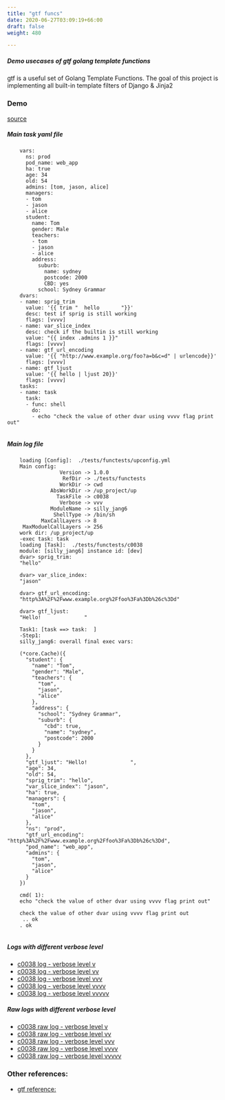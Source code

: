 ```yaml
---
title: "gtf funcs"
date: 2020-06-27T03:09:19+66:00
draft: false
weight: 480

---
```


##### Demo usecases of gtf golang template functions

gtf is a useful set of Golang Template Functions. The goal of this project is implementing all built-in template filters of Django & Jinja2


### Demo








[source](https://github.com/upcmd/up/blob/master/tests/functests/c0038.yml)

##### Main task yaml file
```
    vars:
      ns: prod
      pod_name: web_app
      ha: true
      age: 34
      old: 54
      admins: [tom, jason, alice]
      managers:
      - tom
      - jason
      - alice
      student:
        name: Tom
        gender: Male
        teachers:
        - tom
        - jason
        - alice
        address:
          suburb:
            name: sydney
            postcode: 2000
            CBD: yes
          school: Sydney Grammar
    dvars:
    - name: sprig_trim
      value: '{{ trim "  hello       "}}'
      desc: test if sprig is still working
      flags: [vvvv]
    - name: var_slice_index
      desc: check if the builtin is still working
      value: "{{ index .admins 1 }}"
      flags: [vvvv]
    - name: gtf_url_encoding
      value: '{{ "http://www.example.org/foo?a=b&c=d" | urlencode}}'
      flags: [vvvv]
    - name: gtf_ljust
      value: '{{ hello | ljust 20}}'
      flags: [vvvv]
    tasks:
    - name: task
      task:
      - func: shell
        do:
        - echo "check the value of other dvar using vvvv flag print out"
    
```
##### Main log file
```
    loading [Config]:  ./tests/functests/upconfig.yml
    Main config:
                 Version -> 1.0.0
                  RefDir -> ./tests/functests
                 WorkDir -> cwd
              AbsWorkDir -> /up_project/up
                TaskFile -> c0038
                 Verbose -> vvv
              ModuleName -> silly_jang6
               ShellType -> /bin/sh
           MaxCallLayers -> 8
     MaxModuelCallLayers -> 256
    work dir: /up_project/up
    -exec task: task
    loading [Task]:  ./tests/functests/c0038
    module: [silly_jang6] instance id: [dev]
    dvar> sprig_trim:
    "hello"
    
    dvar> var_slice_index:
    "jason"
    
    dvar> gtf_url_encoding:
    "http%3A%2F%2Fwww.example.org%2Ffoo%3Fa%3Db%26c%3Dd"
    
    dvar> gtf_ljust:
    "Hello!              "
    
    Task1: [task ==> task:  ]
    -Step1:
    silly_jang6: overall final exec vars:
    
    (*core.Cache)({
      "student": {
        "name": "Tom",
        "gender": "Male",
        "teachers": {
          "tom",
          "jason",
          "alice"
        },
        "address": {
          "school": "Sydney Grammar",
          "suburb": {
            "cbd": true,
            "name": "sydney",
            "postcode": 2000
          }
        }
      },
      "gtf_ljust": "Hello!              ",
      "age": 34,
      "old": 54,
      "sprig_trim": "hello",
      "var_slice_index": "jason",
      "ha": true,
      "managers": {
        "tom",
        "jason",
        "alice"
      },
      "ns": "prod",
      "gtf_url_encoding": "http%3A%2F%2Fwww.example.org%2Ffoo%3Fa%3Db%26c%3Dd",
      "pod_name": "web_app",
      "admins": {
        "tom",
        "jason",
        "alice"
      }
    })
    
    cmd( 1):
    echo "check the value of other dvar using vvvv flag print out"
    
    check the value of other dvar using vvvv flag print out
     .. ok
    . ok
    
```


##### Logs with different verbose level
* [c0038 log - verbose level v](../../logs/c0038_v)
* [c0038 log - verbose level vv](../../logs/c0038_vv)
* [c0038 log - verbose level vvv](../../logs/c0038_vvvv)
* [c0038 log - verbose level vvvv](../../logs/c0038_vvvv)
* [c0038 log - verbose level vvvvv](../../logs/c0038_vvvvv)

##### Raw logs with different verbose level
* [c0038 raw log - verbose level v](../../reflogs/c0038_v.log)
* [c0038 raw log - verbose level vv](../../reflogs/c0038_vv.log)
* [c0038 raw log - verbose level vvv](../../reflogs/c0038_vvv.log)
* [c0038 raw log - verbose level vvvv](../../reflogs/c0038_vvvv.log)
* [c0038 raw log - verbose level vvvvv](../../reflogs/c0038_vvvvv.log)








### Other references:
* [gtf reference:](https://github.com/leekchan/gtf)
